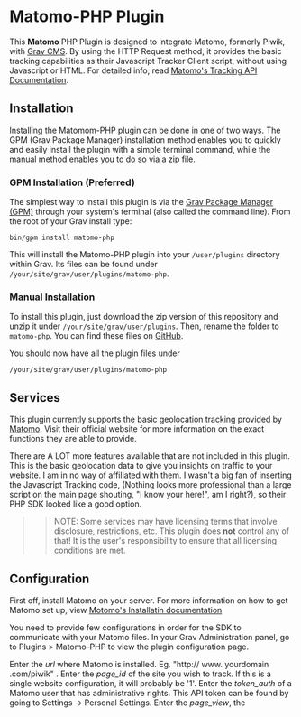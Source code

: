 # Matomo-PHP Plugin

This **Matomo** PHP Plugin is designed to integrate Matomo, formerly Piwik, with [Grav CMS](http://github.com/getgrav/grav). By using the HTTP Request method, it provides the basic tracking capabilities as their Javascript Tracker Client script, without using Javascript or HTML. For detailed info, read [Matomo's Tracking API Documentation](https://matomo.org/docs/tracking-api).


## Installation

Installing the Matomom-PHP plugin can be done in one of two ways. The GPM (Grav Package Manager) installation method enables you to quickly and easily install the plugin with a simple terminal command, while the manual method enables you to do so via a zip file.

### GPM Installation (Preferred)

The simplest way to install this plugin is via the [Grav Package Manager (GPM)](http://learn.getgrav.org/advanced/grav-gpm) through your system's terminal (also called the command line).  From the root of your Grav install type:

    bin/gpm install matomo-php

This will install the Matomo-PHP plugin into your `/user/plugins` directory within Grav. Its files can be found under `/your/site/grav/user/plugins/matomo-php`.

### Manual Installation

To install this plugin, just download the zip version of this repository and unzip it under `/your/site/grav/user/plugins`. Then, rename the folder to `matomo-php`. You can find these files on [GitHub](https://github.com/c0v3rt0p/grav-plugin-matomo-php).

You should now have all the plugin files under

    /your/site/grav/user/plugins/matomo-php

## Services

This plugin currently supports the basic geolocation tracking provided by [Matomo](https://matomo.org/). Visit their official website for more information on the exact functions they are able to provide.

There are A LOT more features available that are not included in this plugin. This is the basic geolocation data to give you insights on traffic to your website.
I am in no way of affiliated with them. I wasn't a big fan of inserting the Javascript Tracking code, (Nothing looks more professional than a large script on the main page shouting, "I know your here!", am I right?), so their PHP SDK looked like a good option.

>> NOTE: Some services may have licensing terms that involve disclosure, restrictions, etc. This plugin does **not** control any of that! It is the user's responsibility to ensure that all licensing conditions are met.

## Configuration
First off, install Matomo on your server. For more information on how to get Matomo set up, view [Motomo's Installatin documentation](https://matomo.org/docs/installation/).

You need to provide few configurations in order for the SDK to communicate with your Matomo files. In your Grav Administration panel, go to Plugins > Matomo-PHP to view the plugin configuration page.

Enter the *url* where Matomo is installed. Eg. "http:// www. yourdomain .com/piwik" .
Enter the *page_id* of the site you wish to track. If this is a single website configuration, it will probably be '1'.
Enter the *token_auth* of a Matomo user that has administrative rights. This API token can be found by going to Settings -> Personal Settings.
Enter the *page_view*, the <Title> of your site.


## Config Defaults

If you need to override some plugin default values, copy `matomo-php.yaml` from the `plugins/matomo-php` folder to your `config/plugins` folder.

This plugin is enabled by default.
```
enabled: true
```
  - `enabled` is used to enable/disable the plugin. There is no way to selectively enable this plugin. Either it is on or off.

# Additional Information

There is a lot more you can customize. I am fairly new to all aspects of Grav, and web development for that matter, so all input on improvements would be greatly appreciated. If you wish to add additional calls to the SDK, by all means, feel free to modify the php files and create your own plugin. I am open to all suggestions, and have merely created this plugin to fill an immediate need.


